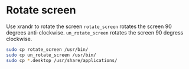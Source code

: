 # Rotate screen
Use xrandr to rotate the screen
`rotate_screen` rotates the screen 90 degrees anti-clockwise. 
`un_rotate_screen` rotates the screen 90 degress clockwise.

```bash
sudo cp rotate_screen /usr/bin/
sudo cp un_rotate_screen /usr/bin/
sudo cp *.desktop /usr/share/applications/
```
